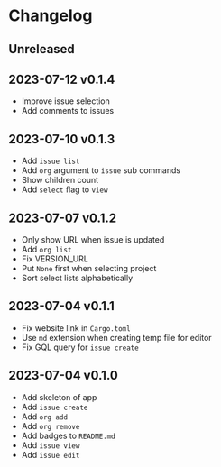 # Changelog

## Unreleased

## 2023-07-12 v0.1.4

- Improve issue selection
- Add comments to issues

## 2023-07-10 v0.1.3

- Add `issue list`
- Add `org` argument to `issue` sub commands
- Show children count
- Add `select` flag to `view`

## 2023-07-07 v0.1.2

- Only show URL when issue is updated
- Add `org list`
- Fix VERSION_URL
- Put `None` first when selecting project
- Sort select lists alphabetically

## 2023-07-04 v0.1.1

- Fix website link in `Cargo.toml`
- Use `md` extension when creating temp file for editor
- Fix GQL query for `issue create`

## 2023-07-04 v0.1.0

- Add skeleton of app
- Add `issue create`
- Add `org add`
- Add `org remove`
- Add badges to `README.md`
- Add `issue view`
- Add `issue edit`